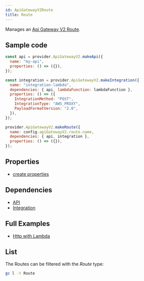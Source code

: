 ```yaml
---
id: ApiGatewayV2Route
title: Route
---
```


Manages an [Api Gateway V2 Route](https://console.aws.amazon.com/apigateway/main/apis).

## Sample code

```js
const api = provider.ApiGatewayV2.makeApi({
  name: "my-api",
  properties: () => ({}),
});

const integration = provider.ApiGatewayV2.makeIntegration({
  name: "integration-lambda",
  dependencies: { api, lambdaFunction: lambdaFunction },
  properties: () => ({
    IntegrationMethod: "POST",
    IntegrationType: "AWS_PROXY",
    PayloadFormatVersion: "2.0",
  }),
});

provider.ApiGatewayV2.makeRoute({
  name: config.apiGatewayV2.route.name,
  dependencies: { api, integration },
  properties: () => ({}),
});
```

## Properties

- [create properties](https://docs.aws.amazon.com/AWSJavaScriptSDK/latest/AWS/ApiGatewayV2.html#createRoute-property)

## Dependencies

- [API](./ApiGatewayV2Api)
- [Integration](./ApiGatewayV2Integration)

## Full Examples

- [Http with Lambda](https://github.com/grucloud/grucloud/tree/main/examples/aws/api-gateway-v2/http-lambda)

## List

The Routes can be filtered with the _Route_ type:

```sh
gc l -t Route
```

```txt

```
